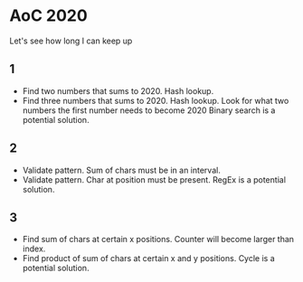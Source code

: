 # AoC 2020
Let's see how long I can keep up

## 1
* Find two numbers that sums to 2020. Hash lookup.
* Find three numbers that sums to 2020. Hash lookup. Look for what two numbers the first number needs to become 2020
Binary search is a potential solution.

## 2
* Validate pattern. Sum of chars must be in an interval.
* Validate pattern. Char at position must be present.
RegEx is a potential solution.

## 3
* Find sum of chars at certain x positions. Counter will become larger than index.
* Find product of sum of chars at certain x and y positions.
Cycle is a potential solution.
